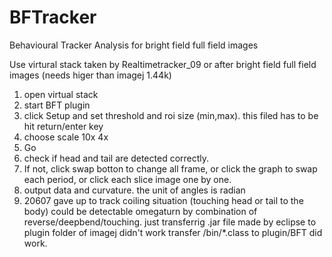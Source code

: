 # BFTracker

Behavioural Tracker Analysis for bright field full field images

Use virtural stack taken by Realtimetracker_09 or after bright field full field images (needs higer than imagej 1.44k)
1. open virtual stack
2. start BFT plugin
3. click Setup and set threshold and roi size (min,max). this filed has to be hit return/enter key
4. choose scale 10x 4x
5.  Go
6.  check if head and tail are detected correctly.
7. If not, click swap botton to change all frame, or click the graph to swap each period, or click each slice image one by one.
8.  output data and curvature. the unit of angles is radian
9. 20607 gave up to track coiling situation (touching head or tail to the body)
could be detectable omegaturn by combination of reverse/deepbend/touching.
just transferrig .jar file made by eclipse to plugin folder of imagej didn't work
transfer /bin/*.class to plugin/BFT did work.
